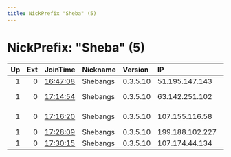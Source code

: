 ```yaml
---
title: NickPrefix "Sheba" (5)
---
```


# NickPrefix: "Sheba" (5)

|   Up |   Ext | JoinTime                                                                                            | Nickname   | Version   | IP              | AS              | CC   |   ORp |   Dirp | OS    | Contact             |   eFamMembers |
|-----:|------:|:----------------------------------------------------------------------------------------------------|:-----------|:----------|:----------------|:----------------|:-----|------:|-------:|:------|:--------------------|--------------:|
|    1 |     0 | [16:47:08](https://metrics.torproject.org/rs.html#details/356F8705D209249A87AA7BB4701E0C89AE8B6D56) | Shebangs   | 0.3.5.10  | 51.195.147.143  | None            | fr   |   443 |      0 | Linux | shebangs@yopmail.fr |             1 |
|    1 |     0 | [17:14:54](https://metrics.torproject.org/rs.html#details/F2E2DC9E3B55B24FCF0DDB5DE4B0AA6E76D216BD) | Shebangs   | 0.3.5.10  | 63.142.251.102  | Nodisto IT, LLC | us   |   443 |      0 | Linux | shebangs@yopmail.fr |             1 |
|    1 |     0 | [17:16:20](https://metrics.torproject.org/rs.html#details/4E1FEFBC34610866D1DDD68697464D8026EF8FA7) | Shebangs   | 0.3.5.10  | 107.155.116.58  | Nodisto IT, LLC | us   |   443 |      0 | Linux | shebangs@yopmail.fr |             1 |
|    1 |     0 | [17:28:09](https://metrics.torproject.org/rs.html#details/FDC1365197FEDE39CA992679267E023FA38C4162) | Shebangs   | 0.3.5.10  | 199.188.102.227 | ColoCrossing    | us   |   443 |      0 | Linux | shebangs@yopmail.fr |             1 |
|    1 |     0 | [17:30:15](https://metrics.torproject.org/rs.html#details/80AD3C50274C801D3F18F3B603B4C5B429B743DB) | Shebangs   | 0.3.5.10  | 107.174.44.134  | ColoCrossing    | us   |   443 |      0 | Linux | shebangs@yopmail.fr |             1 |

